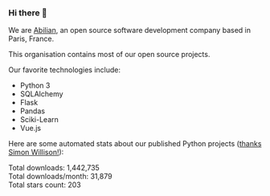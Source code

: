 ### Hi there 👋

We are [Abilian](https://abilian.com/), an open source software development company based in Paris, France.

This organisation contains most of our open source projects.

Our favorite technologies include:

- Python 3
- SQLAlchemy
- Flask
- Pandas
- Sciki-Learn
- Vue.js

Here are some automated stats about our published Python projects
([thanks Simon Willison!][sw-post]):

<!--marker-->
Total downloads: 1,442,735<br>
Total downloads/month: 31,879<br>
Total stars count: 203
<!--end-->

[sw-post]: https://simonwillison.net/2020/Jul/10/self-updating-profile-readme/